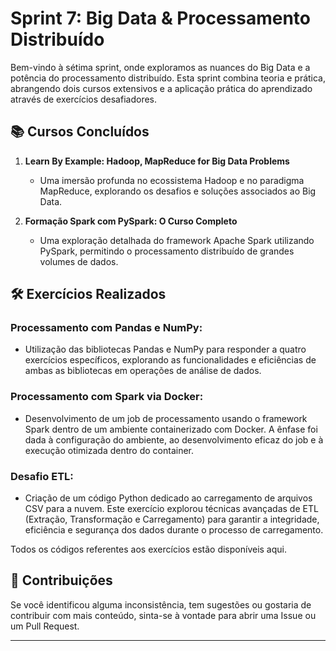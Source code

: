 # Sprint 7: Big Data & Processamento Distribuído

Bem-vindo à sétima sprint, onde exploramos as nuances do Big Data e a potência do processamento distribuído. Esta sprint combina teoria e prática, abrangendo dois cursos extensivos e a aplicação prática do aprendizado através de exercícios desafiadores.

## 📚 Cursos Concluídos

1. **Learn By Example: Hadoop, MapReduce for Big Data Problems**
   - Uma imersão profunda no ecossistema Hadoop e no paradigma MapReduce, explorando os desafios e soluções associados ao Big Data.

2. **Formação Spark com PySpark: O Curso Completo**
   - Uma exploração detalhada do framework Apache Spark utilizando PySpark, permitindo o processamento distribuído de grandes volumes de dados.

## 🛠 Exercícios Realizados

### **Processamento com Pandas e NumPy**:
- Utilização das bibliotecas Pandas e NumPy para responder a quatro exercícios específicos, explorando as funcionalidades e eficiências de ambas as bibliotecas em operações de análise de dados.

### **Processamento com Spark via Docker**:
- Desenvolvimento de um job de processamento usando o framework Spark dentro de um ambiente containerizado com Docker. A ênfase foi dada à configuração do ambiente, ao desenvolvimento eficaz do job e à execução otimizada dentro do container.

### **Desafio ETL**:
- Criação de um código Python dedicado ao carregamento de arquivos CSV para a nuvem. Este exercício explorou técnicas avançadas de ETL (Extração, Transformação e Carregamento) para garantir a integridade, eficiência e segurança dos dados durante o processo de carregamento.

Todos os códigos referentes aos exercícios estão disponíveis aqui.

## 🤝 Contribuições

Se você identificou alguma inconsistência, tem sugestões ou gostaria de contribuir com mais conteúdo, sinta-se à vontade para abrir uma Issue ou um Pull Request.

---

